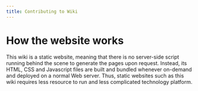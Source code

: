 ```yaml
---
title: Contributing to Wiki
---
```


# How the website works

This wiki is a static website, meaning that there is no server-side script running behind the scene to generate the pages upon request. Instead, its HTML, CSS and Javascript files are built and bundled whenever on-demand and deployed on a normal Web server. Thus, static websites such as this wiki requires less resource to run and less complicated technology platform. 